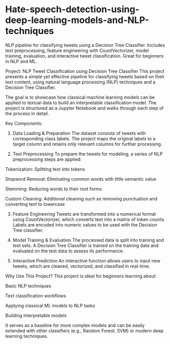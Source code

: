 # Hate-speech-detection-using-deep-learning-models-and-NLP-techniques
NLP pipeline for classifying tweets using a Decision Tree Classifier. Includes text preprocessing, feature engineering with CountVectorizer, model training, evaluation, and interactive tweet classification. Great for beginners in NLP and ML.

Project: NLP Tweet Classification using Decision Tree Classifier
This project presents a simple yet effective pipeline for classifying tweets based on their text content, using natural language processing (NLP) techniques and a Decision Tree Classifier.

The goal is to showcase how classical machine learning models can be applied to textual data to build an interpretable classification model. The project is structured as a Jupyter Notebook and walks through each step of the process in detail.

Key Components:
1. Data Loading & Preparation
The dataset consists of tweets with corresponding class labels. The project maps the original labels to a target column and retains only relevant columns for further processing.

2. Text Preprocessing
To prepare the tweets for modeling, a series of NLP preprocessing steps are applied:

Tokenization: Splitting text into tokens

Stopword Removal: Eliminating common words with little semantic value

Stemming: Reducing words to their root forms

Custom Cleaning: Additional cleaning such as removing punctuation and converting text to lowercase

3. Feature Engineering
Tweets are transformed into a numerical format using CountVectorizer, which converts text into a matrix of token counts. Labels are encoded into numeric values to be used with the Decision Tree classifier.

4. Model Training & Evaluation
The processed data is split into training and test sets. A Decision Tree Classifier is trained on the training data and evaluated on the test data to assess its performance.

5. Interactive Prediction
An interactive function allows users to input new tweets, which are cleaned, vectorized, and classified in real-time.

Why Use This Project?
This project is ideal for beginners learning about:

Basic NLP techniques

Text classification workflows

Applying classical ML models to NLP tasks

Building interpretable models

It serves as a baseline for more complex models and can be easily extended with other classifiers (e.g., Random Forest, SVM) or modern deep learning techniques.


